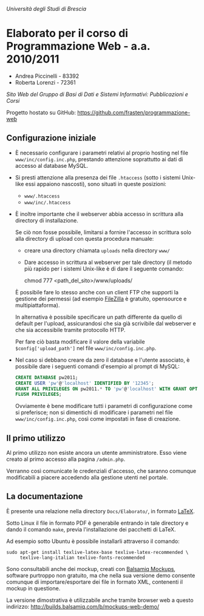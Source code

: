 *Università degli Studi di Brescia*

Elaborato per il corso di Programmazione Web - a.a. 2010/2011
=============================================================

* Andrea Piccinelli - 83392
* Roberta Lorenzi   - 72361

*Sito Web del Gruppo di Basi di Dati e Sistemi Informativi: Pubblicazioni e Corsi*

Progetto hostato su GitHub:
https://github.com/frasten/programmazione-web


Configurazione iniziale
-----------------------

* È necessario configurare i parametri relativi al proprio hosting nel
  file `www/inc/config.inc.php`, prestando attenzione soprattutto ai
  dati di accesso al database MySQL.

* Si presti attenzione alla presenza dei file `.htaccess` (sotto i sistemi
  Unix-like essi appaiono nascosti), sono situati in queste posizioni:
  - `www/.htaccess`
  - `www/inc/.htaccess`

* È inoltre importante che il webserver abbia accesso in scrittura alla
  directory di installazione.

  Se ciò non fosse possibile, limitarsi a fornire l'accesso in scrittura
  solo alla directory di upload con questa procedura manuale:
  - creare una directory chiamata `uploads` nella directory `www/`
  - Dare accesso in scrittura al webserver per tale directory (il metodo
    più rapido per i sistemi Unix-like è di dare il seguente comando:

    chmod 777 <path_del_sito>/www/uploads/

  È possibile fare lo stesso anche con un client FTP che supporti la 
  gestione dei permessi (ad esempio 
  [FileZilla](http://filezilla-project.org/) è gratuito, opensource 
  e multipiattaforma).

  In alternativa è possibile specificare un path differente da
  quello di default per l'upload, assicurandosi che sia già
  scrivibile dal webserver e che sia accessibile tramite protocollo
  HTTP.

  Per fare ciò basta modificare il valore della variabile
  `$config['upload_path']` nel file `www/inc/config.inc.php`.

* Nel caso si debbano creare da zero il database e l'utente associato,
  è possibile dare i seguenti comandi d'esempio al prompt di MySQL:

  ```sql
  CREATE DATABASE pw2011;
  CREATE USER 'pw'@'localhost' IDENTIFIED BY '12345';
  GRANT ALL PRIVILEGES ON pw2011.* TO 'pw'@'localhost' WITH GRANT OPTION;
  FLUSH PRIVILEGES;
  ```

  Ovviamente è bene modificare tutti i parametri di configurazione come
  si preferisce; non si dimentichi di modificare i parametri nel file
  `www/inc/config.inc.php`, così come impostati in fase di creazione.


Il primo utilizzo
-----------------

Al primo utilizzo non esiste ancora un utente amministratore.
Esso viene creato al primo accesso alla pagina `/admin.php`.

Verranno così comunicate le credenziali d'accesso, che saranno comunque
modificabili a piacere accedendo alla gestione utenti nel portale.


La documentazione
-----------------

È presente una relazione nella directory `Docs/Elaborato/`, in formato
[LaTeX](http://www.latex-project.org/).

Sotto Linux il file in formato PDF è generabile entrando in tale
directory e dando il comando `make`, previa l'installazione dei
pacchetti di LaTeX.

Ad esempio sotto Ubuntu è possibile installarli attraverso il comando:

    sudo apt-get install texlive-latex-base texlive-latex-recommended \
         texlive-lang-italian texlive-fonts-recommended


Sono consultabili anche dei mockup, creati con
[Balsamiq Mockups](http://balsamiq.com/products/mockups),
software purtroppo non gratuito, ma che nella sua versione demo consente
comunque di importare/esportare dei file in formato XML, contenenti il
mockup in questione.

La versione dimostrativa è utilizzabile anche tramite browser web
a questo indirizzo:
http://builds.balsamiq.com/b/mockups-web-demo/
